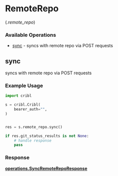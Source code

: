 # RemoteRepo
(*.remote_repo*)

### Available Operations

* [sync](#sync) - syncs with remote repo via POST requests

## sync

syncs with remote repo via POST requests

### Example Usage

```python
import cribl

s = cribl.Cribl(
    bearer_auth="",
)


res = s.remote_repo.sync()

if res.git_status_results is not None:
    # handle response
    pass
```


### Response

**[operations.SyncRemoteRepoResponse](../../models/operations/syncremotereporesponse.md)**

